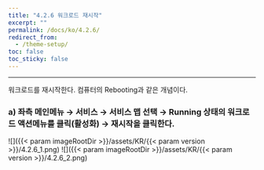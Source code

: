 ```yaml
---
title: "4.2.6 워크로드 재시작"
excerpt: ""
permalink: /docs/ko/4.2.6/
redirect_from:
  - /theme-setup/
toc: false
toc_sticky: false
---
```


---
워크로드를 재시작한다. 컴퓨터의 Rebooting과 같은 개념이다.

### a\) 좌측 메인메뉴 → 서비스 → 서비스 맵 선택 → Running 상태의 워크로드 액션메뉴를 클릭\(활성화\) → 재시작을 클릭한다.
![]({{< param imageRootDir >}}/assets/KR/{{< param version >}}/4.2.6_1.png)
![]({{< param imageRootDir >}}/assets/KR/{{< param version >}}/4.2.6_2.png)
